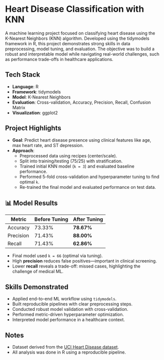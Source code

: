 # Heart Disease Classification with KNN

A machine learning project focused on classifying heart disease using the K-Nearest Neighbors (KNN) algorithm. Developed using the tidymodels framework in R, this project demonstrates strong skills in data preprocessing, model tuning, and evaluation. The objective was to build a robust and interpretable model while navigating real-world challenges, such as performance trade-offs in healthcare applications.


## Tech Stack

- **Language**: R  
- **Framework**: tidymodels  
- **Model**: K-Nearest Neighbors
- **Evaluation**: Cross-validation, Accuracy, Precision, Recall, Confusion Matrix  
- **Visualization**: ggplot2  


## Project Highlights

- **Goal**: Predict heart disease presence using clinical features like age, max heart rate, and ST depression.
- **Approach**:
  - Preprocessed data using recipes (center/scale).
  - Split into training/testing (75/25) with stratification.
  - Trained initial KNN model (`k = 3`) and evaluated baseline performance.
  - Performed 5-fold cross-validation and hyperparameter tuning to find optimal `k`.
  - Re-trained the final model and evaluated performance on test data.


## 📊 Model Results

| Metric     | Before Tuning | After Tuning |
|------------|----------------|---------------|
| Accuracy   | 73.33%         | **78.67%**    |
| Precision  | 71.43%         | **88.00%**    |
| Recall     | 71.43%         | **62.86%**    |

- Final model used `k = 66` (optimal via tuning).
- High **precision** reduces false positives—important in clinical screening.
- Lower **recall** reveals a trade-off: missed cases, highlighting the challenge of medical ML.

## Skills Demonstrated

- Applied end-to-end ML workflow using `tidymodels`.
- Built reproducible pipelines with clear preprocessing steps.
- Conducted robust model validation with cross-validation.
- Performed metric-driven hyperparameter optimization.
- Interpreted model performance in a healthcare context.


## Notes

- Dataset derived from the [UCI Heart Disease dataset](https://archive.ics.uci.edu/ml/datasets/Heart+Disease).
- All analysis was done in R using a reproducible pipeline.




